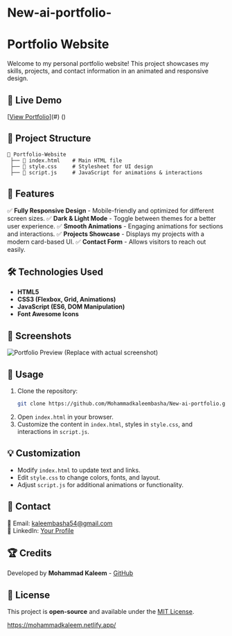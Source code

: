 # New-ai-portfolio-
# Portfolio Website

Welcome to my personal portfolio website! This project showcases my skills, projects, and contact information in an animated and responsive design.

## 🚀 Live Demo
[[View Portfolio](https://mohammadkaleem.netlify.app/)](#) ()

## 📂 Project Structure
```
📁 Portfolio-Website
 ├── 📄 index.html    # Main HTML file
 ├── 📄 style.css     # Stylesheet for UI design
 ├── 📄 script.js     # JavaScript for animations & interactions
```

## 🎨 Features
✅ **Fully Responsive Design** - Mobile-friendly and optimized for different screen sizes.
✅ **Dark & Light Mode** - Toggle between themes for a better user experience.
✅ **Smooth Animations** - Engaging animations for sections and interactions.
✅ **Projects Showcase** - Displays my projects with a modern card-based UI.
✅ **Contact Form** - Allows visitors to reach out easily.

## 🛠️ Technologies Used
- **HTML5**
- **CSS3 (Flexbox, Grid, Animations)**
- **JavaScript (ES6, DOM Manipulation)**
- **Font Awesome Icons**

## 📸 Screenshots
![Portfolio Preview](#) (Replace with actual screenshot)

## 📜 Usage
1. Clone the repository:
   ```bash
   git clone https://github.com/Mohammadkaleembasha/New-ai-portfolio.git
   ```
2. Open `index.html` in your browser.
3. Customize the content in `index.html`, styles in `style.css`, and interactions in `script.js`.

## 💡 Customization
- Modify `index.html` to update text and links.
- Edit `style.css` to change colors, fonts, and layout.
- Adjust `script.js` for additional animations or functionality.

## 📩 Contact
📧 Email: [kaleembasha54@gmail.com](mailto:kaleembasha54@gmail.com)  
🔗 LinkedIn: [Your Profile](https://linkedin.com/in/kaleembasha2411)

## 🏆 Credits
Developed by **Mohammad Kaleem** - [GitHub](https://github.com/Mohammadkaleembasha)

## 📝 License
This project is **open-source** and available under the [MIT License](LICENSE).




https://mohammadkaleem.netlify.app/
